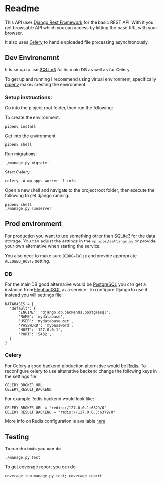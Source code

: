 # Readme

This API uses [Django Rest Framework](https://www.django-rest-framework.org/) for the basic REST API. With it you get browsable API which you can access by hitting the base URL with your browser.

It also uses [Celery](https://docs.celeryproject.org/en/stable/) to handle uploaded file processing asynchronously.

## Dev Environemnt

It is setup to use [SQLite3](https://www.sqlite.org/) for its main DB as well as for Celery.

To get up and running I recommend using virtual environment, specifically [pipenv](https://pypi.org/project/pipenv/) makes cresting the environment.

### Setup instructions:
Go into the project root folder, then run the following:

To create the environment:

    pipenv install

Get into the environment

    pipenv shell

Run migrations:

    ./manage.py migrate`


Start Celery:

    celery -A mp_apps worker -l info

Open a new shell and navigate to the project root folder, then execute the following to get django running:

    pipenv shell
    ./manage.py runserver

## Prod environment

For production you want to use something other than SQLite3 for the data storage. You can adjust the settings in the `mp_apps/settings.py` or provide your own alternative when starting the service.

You also need to make sure `DEBUG=False` and provide appropriate `ALLOWED_HOSTS` setting.

### DB
For the main DB good alternative would be [PostgreSQL](https://www.postgresql.org/) you can get a instance from [ElephantSQL](https://www.elephantsql.com/) as a service. To configure Django to use it instead you will settings file:

    DATABASES = {
      'default': {
          'ENGINE': 'django.db.backends.postgresql',
          'NAME': 'mydatabase',
          'USER': 'mydatabaseuser',
          'PASSWORD': 'mypassword',
          'HOST': '127.0.0.1',
          'PORT': '5432',
      }
    }

### Celery
For Celery a good backend production alternative would be [Redis](https://redis.io/). To reconfigure celery to use alternative backend change the following keys in the settings file

    CELERY_BROKER_URL
    CELERY_RESULT_BACKEND

For example Redis backend would look like:

    CELERY_BROKER_URL = "redis://127.0.0.1:6379/0"
    CELERY_RESULT_BACKEND = "redis://127.0.0.1:6379/0"

More info on Redis configuration is available [here](https://docs.celeryproject.org/en/3.1/configuration.html#conf-redis-result-backend)

## Testing

To run the tests you can do

    ./manage.py test

To get coverage report you can do

    coverage run manage.py test; coverage report
